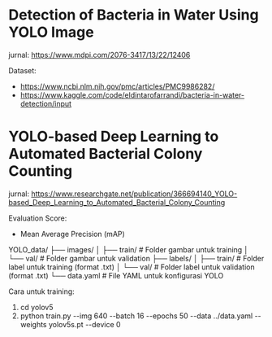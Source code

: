 # Detection of Bacteria in Water Using YOLO Image

jurnal: 
https://www.mdpi.com/2076-3417/13/22/12406

Dataset:
- https://www.ncbi.nlm.nih.gov/pmc/articles/PMC9986282/
- https://www.kaggle.com/code/eldintarofarrandi/bacteria-in-water-detection/input


# YOLO-based Deep Learning to Automated Bacterial Colony Counting 

jurnal: 
https://www.researchgate.net/publication/366694140_YOLO-based_Deep_Learning_to_Automated_Bacterial_Colony_Counting

Evaluation Score:
- Mean Average Precision (mAP)

YOLO_data/
    ├── images/
    │   ├── train/       # Folder gambar untuk training
    │   └── val/         # Folder gambar untuk validation
    ├── labels/
    │   ├── train/       # Folder label untuk training (format .txt)
    │   └── val/         # Folder label untuk validation (format .txt)
    └── data.yaml        # File YAML untuk konfigurasi YOLO

Cara untuk training:
1. cd yolov5
2. python train.py --img 640 --batch 16 --epochs 50 --data ../data.yaml --weights yolov5s.pt --device 0